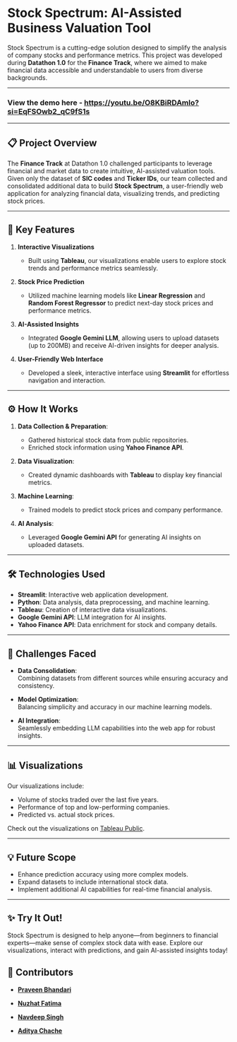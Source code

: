 # Stock Spectrum: AI-Assisted Business Valuation Tool

Stock Spectrum is a cutting-edge solution designed to simplify the analysis of company stocks and performance metrics. This project was developed during **Datathon 1.0** for the **Finance Track**, where we aimed to make financial data accessible and understandable to users from diverse backgrounds.

---

### View the demo here - https://youtu.be/O8KBiRDAmlo?si=EqFSOwb2_qC9fS1s

---

## 📋 Project Overview

The **Finance Track** at Datathon 1.0 challenged participants to leverage financial and market data to create intuitive, AI-assisted valuation tools. Given only the dataset of **SIC codes** and **Ticker IDs**, our team collected and consolidated additional data to build **Stock Spectrum**, a user-friendly web application for analyzing financial data, visualizing trends, and predicting stock prices.

---

## 🚀 Key Features

1. **Interactive Visualizations**  
   - Built using **Tableau**, our visualizations enable users to explore stock trends and performance metrics seamlessly.
   
2. **Stock Price Prediction**  
   - Utilized machine learning models like **Linear Regression** and **Random Forest Regressor** to predict next-day stock prices and performance metrics.

3. **AI-Assisted Insights**  
   - Integrated **Google Gemini LLM**, allowing users to upload datasets (up to 200MB) and receive AI-driven insights for deeper analysis.

4. **User-Friendly Web Interface**  
   - Developed a sleek, interactive interface using **Streamlit** for effortless navigation and interaction.

---

## ⚙️ How It Works

1. **Data Collection & Preparation**:  
   - Gathered historical stock data from public repositories.
   - Enriched stock information using **Yahoo Finance API**.

2. **Data Visualization**:  
   - Created dynamic dashboards with **Tableau** to display key financial metrics.

3. **Machine Learning**:  
   - Trained models to predict stock prices and company performance.

4. **AI Analysis**:  
   - Leveraged **Google Gemini API** for generating AI insights on uploaded datasets.

---

## 🛠️ Technologies Used

- **Streamlit**: Interactive web application development.
- **Python**: Data analysis, data preprocessing, and machine learning.
- **Tableau**: Creation of interactive data visualizations.
- **Google Gemini API**: LLM integration for AI insights.
- **Yahoo Finance API**: Data enrichment for stock and company details.

---

## 🌟 Challenges Faced

- **Data Consolidation**:  
  Combining datasets from different sources while ensuring accuracy and consistency.

- **Model Optimization**:  
  Balancing simplicity and accuracy in our machine learning models.

- **AI Integration**:  
  Seamlessly embedding LLM capabilities into the web app for robust insights.

---

## 📊 Visualizations

Our visualizations include:  
- Volume of stocks traded over the last five years.  
- Performance of top and low-performing companies.  
- Predicted vs. actual stock prices.  

Check out the visualizations on [Tableau Public](https://public.tableau.com/views/datathon_vizzes/Sheet7?:language=en-US&:display_count=n&:origin=viz_share_link).

---

## 💡 Future Scope

- Enhance prediction accuracy using more complex models.  
- Expand datasets to include international stock data.  
- Implement additional AI capabilities for real-time financial analysis.

---

## ✨ Try It Out!

Stock Spectrum is designed to help anyone—from beginners to financial experts—make sense of complex stock data with ease. Explore our visualizations, interact with predictions, and gain AI-assisted insights today!


## 👥 Contributors

- **[Praveen Bhandari](https://www.linkedin.com/in/praveen-bhandari-9a9b60169/)**  

- **[Nuzhat Fatima](https://www.linkedin.com/in/nuzhat-fatima/)**  

- **[Navdeep Singh](https://www.linkedin.com/in/navdeep-singh-398494b3/)**  

- **[Aditya Chache](https://www.linkedin.com/in/aditya-chache-2647091a7/)**  

